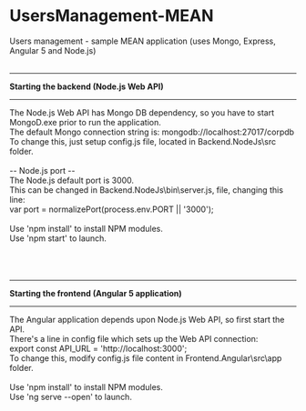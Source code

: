 # UsersManagement-MEAN
Users management - sample MEAN application (uses Mongo, Express, Angular 5 and Node.js)
<br />
<br />
<hr>
<strong>Starting the backend (Node.js Web API)</strong>
<hr>
The Node.js Web API has Mongo DB dependency, so you have to start MongoD.exe prior to run the application.
<br />
The default Mongo connection string is: mongodb://localhost:27017/corpdb
<br />
To change this, just setup config.js file, located in Backend.NodeJs\src folder.
<br />
<br />
-- Node.js port --
<br />
The Node.js default port is 3000.
<br />
This can be changed in Backend.NodeJs\bin\server.js, file, changing this line:
<br />
var port = normalizePort(process.env.PORT || '3000');
<br />
<br />
Use 'npm install' to install NPM modules.
<br />
Use 'npm start' to launch.
<br />
<br />
<br />
<br />
<hr>
<strong>Starting the frontend (Angular 5 application)</strong>
<hr>
The Angular application depends upon Node.js Web API, so first start the API.
<br />
There's a line in config file which sets up the Web API connection: 
<br />
export const API_URL = 'http://localhost:3000';
<br />
To change this, modify config.js file content in Frontend.Angular\src\app folder.
<br />
<br />
Use 'npm install' to install NPM modules.
<br />
Use 'ng serve --open' to launch.

